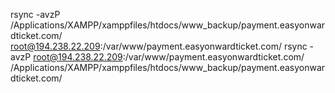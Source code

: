 rsync -avzP /Applications/XAMPP/xamppfiles/htdocs/www_backup/payment.easyonwardticket.com/ root@194.238.22.209:/var/www/payment.easyonwardticket.com/
rsync -avzP root@194.238.22.209:/var/www/payment.easyonwardticket.com/ /Applications/XAMPP/xamppfiles/htdocs/www_backup/payment.easyonwardticket.com/